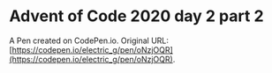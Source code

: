 # Advent of Code 2020 day 2 part 2

A Pen created on CodePen.io. Original URL: [https://codepen.io/electric_g/pen/oNzjOQR](https://codepen.io/electric_g/pen/oNzjOQR).


